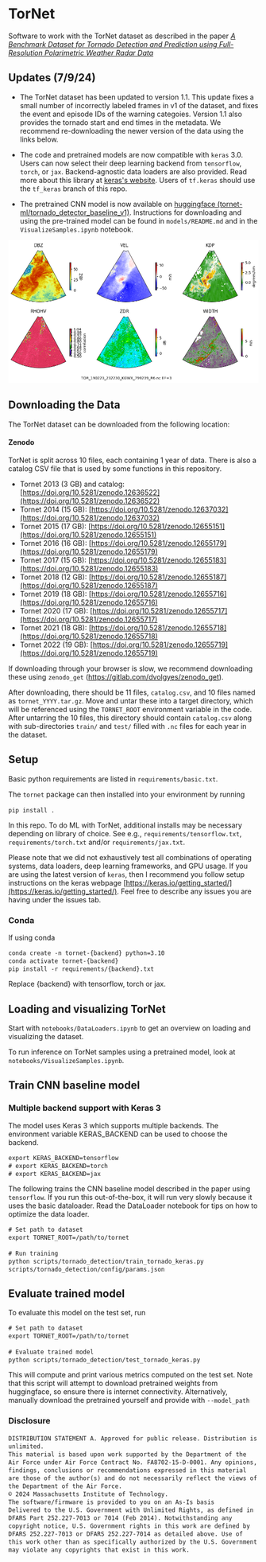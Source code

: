 # TorNet

Software to work with the TorNet dataset as described in the paper [*A Benchmark Dataset for Tornado Detection and Prediction using Full-Resolution Polarimetric Weather Radar Data*](https://arxiv.org/abs/2401.16437)

## Updates (7/9/24)

* The TorNet dataset has been updated to version 1.1.  This update fixes a small number of incorrectly labeled frames in v1 of the dataset, and fixes the event and episode IDs of the warning categoies.   Version 1.1 also provides the tornado start and end times in the metadata.  We recommend re-downloading the newer version of the data using the links below. 

* The code and pretrained models are now compatible with `keras` 3.0.   Users can now select their deep learning backend from `tensorflow`, `torch`, or `jax`.  Backend-agnostic data loaders are also provided.  Read more about this library at [keras's website](https://keras.io/).  Users of `tf.keras` should use the `tf_keras` branch of this repo.  

* The pretrained CNN model is now available on [huggingface (tornet-ml/tornado_detector_baseline_v1)](https://huggingface.co/tornet-ml/tornado_detector_baseline_v1).   Instructions for downloading and using the pre-trained model can be found in `models/README.md` and in the `VisualizeSamples.ipynb` notebook.


![Alt text](tornet_image.png?raw=true "sample")



## Downloading the Data

The TorNet dataset can be downloaded from the following location:

#### Zenodo

TorNet is split across 10 files, each containing 1 year of data. There is also a catalog CSV file that is used by some functions in this repository.    

* Tornet 2013 (3 GB) and catalog: [https://doi.org/10.5281/zenodo.12636522](https://doi.org/10.5281/zenodo.12636522)
* Tornet 2014 (15 GB): [https://doi.org/10.5281/zenodo.12637032](https://doi.org/10.5281/zenodo.12637032)
* Tornet 2015 (17 GB): [https://doi.org/10.5281/zenodo.12655151](https://doi.org/10.5281/zenodo.12655151)
* Tornet 2016 (16 GB): [https://doi.org/10.5281/zenodo.12655179](https://doi.org/10.5281/zenodo.12655179)
* Tornet 2017 (15 GB): [https://doi.org/10.5281/zenodo.12655183](https://doi.org/10.5281/zenodo.12655183)
* Tornet 2018 (12 GB): [https://doi.org/10.5281/zenodo.12655187](https://doi.org/10.5281/zenodo.12655187)
* Tornet 2019 (18 GB): [https://doi.org/10.5281/zenodo.12655716](https://doi.org/10.5281/zenodo.12655716)
* Tornet 2020 (17 GB): [https://doi.org/10.5281/zenodo.12655717](https://doi.org/10.5281/zenodo.12655717)
* Tornet 2021 (18 GB): [https://doi.org/10.5281/zenodo.12655718](https://doi.org/10.5281/zenodo.12655718)
* Tornet 2022 (19 GB): [https://doi.org/10.5281/zenodo.12655719](https://doi.org/10.5281/zenodo.12655719)

If downloading through your browser is slow, we recommend downloading these using `zenodo_get` (https://gitlab.com/dvolgyes/zenodo_get).

After downloading, there should be 11 files, `catalog.csv`, and 10 files named as `tornet_YYYY.tar.gz`.   Move and untar these into a target directory, which will be referenced using the `TORNET_ROOT` environment variable in the code.  After untarring the 10 files, this directory should contain `catalog.csv` along with sub-directories `train/` and `test/` filled with `.nc` files for each year in the dataset.


## Setup

Basic python requirements are listed in `requirements/basic.txt`.

The `tornet` package can then installed into your environment by running

`pip install .`

In this repo.  To do ML with TorNet, additional installs may be necessary depending on library of choice.  See e.g., `requirements/tensorflow.txt`, `requirements/torch.txt` and/or `requirements/jax.txt`.  

Please note that we did not exhaustively test all combinations of operating systems, data loaders, deep learning frameworks, and GPU usage.  If you are using the latest version of `keras`, then I recommend you follow setup instructions on the keras webpage [https://keras.io/getting_started/](https://keras.io/getting_started/).  Feel free to describe any issues you are having under the issues tab.  

### Conda

If using conda

```
conda create -n tornet-{backend} python=3.10
conda activate tornet-{backend}
pip install -r requirements/{backend}.txt
```

Replace {backend} with tensorflow, torch or jax.


## Loading and visualizing TorNet

Start with `notebooks/DataLoaders.ipynb` to get an overview on loading and visualizing the dataset.

To run inference on TorNet samples using a pretrained model,  look at `notebooks/VisualizeSamples.ipynb`.

## Train CNN baseline model

### Multiple backend support with Keras 3
The model uses Keras 3 which supports multiple backends. The environment variable
KERAS_BACKEND can be used to choose the backend. 

```
export KERAS_BACKEND=tensorflow
# export KERAS_BACKEND=torch
# export KERAS_BACKEND=jax
```

The following trains the CNN baseline model described in the paper using `tensorflow`.  If you run this out-of-the-box, it will run very slowly because it uses the basic dataloader.  Read the DataLoader notebook for tips on how to optimize the data loader.
```
# Set path to dataset
export TORNET_ROOT=/path/to/tornet     

# Run training
python scripts/tornado_detection/train_tornado_keras.py scripts/tornado_detection/config/params.json
```

## Evaluate trained model
To evaluate this model on the test set, run

```
# Set path to dataset
export TORNET_ROOT=/path/to/tornet  

# Evaluate trained model
python scripts/tornado_detection/test_tornado_keras.py 
```

This will compute and print various metrics computed on the test set.  Note that this script will attempt to download pretrained weights from huggingface, so ensure there is internet connectivity.  Alternatively, manually download the pretrained yourself and provide with `--model_path`


### Disclosure
```
DISTRIBUTION STATEMENT A. Approved for public release. Distribution is unlimited.
This material is based upon work supported by the Department of the Air Force under Air Force Contract No. FA8702-15-D-0001. Any opinions, findings, conclusions or recommendations expressed in this material are those of the author(s) and do not necessarily reflect the views of the Department of the Air Force.
© 2024 Massachusetts Institute of Technology.
The software/firmware is provided to you on an As-Is basis
Delivered to the U.S. Government with Unlimited Rights, as defined in DFARS Part 252.227-7013 or 7014 (Feb 2014). Notwithstanding any copyright notice, U.S. Government rights in this work are defined by DFARS 252.227-7013 or DFARS 252.227-7014 as detailed above. Use of this work other than as specifically authorized by the U.S. Government may violate any copyrights that exist in this work.
```
